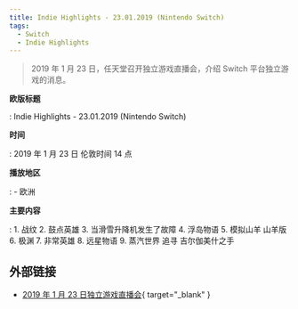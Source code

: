 ```yaml
---
title: Indie Highlights - 23.01.2019 (Nintendo Switch)
tags:
  - Switch
  - Indie Highlights
---
```


> 2019 年 1 月 23 日，任天堂召开独立游戏直播会，介绍 Switch 平台独立游戏的消息。

**欧版标题**

:   Indie Highlights - 23.01.2019 (Nintendo Switch)

**时间**

:   2019 年 1 月 23 日 伦敦时间 14 点

**播放地区**

:   - 欧洲

**主要内容**

:   1. 战纹
    2. 鼓点英雄
    3. 当滑雪升降机发生了故障
    4. 浮岛物语
    5. 模拟山羊 山羊版
    6. 极渊
    7. 非常英雄
    8. 远星物语
    9. 蒸汽世界 追寻 吉尔伽美什之手

## 外部链接

- [2019 年 1 月 23 日独立游戏直播会](https://www.bilibili.com/video/BV1Sy4y1z7fj/){ target="_blank" }
